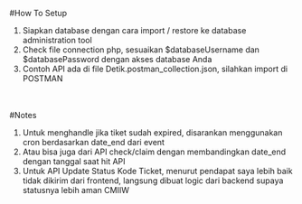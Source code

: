 #How To Setup<br/>
1. Siapkan database dengan cara import / restore ke database administration tool<br/>
2. Check file connection php, sesuaikan $databaseUsername dan $databasePassword dengan akses database Anda<br/>
3. Contoh API ada di file Detik.postman_collection.json, silahkan import di POSTMAN<br/><br/><br/>

#Notes<br/>
1. Untuk menghandle jika tiket sudah expired, disarankan menggunakan cron berdasarkan date_end dari event<br/>
2. Atau bisa juga dari API check/claim dengan membandingkan date_end dengan tanggal saat hit API<br/>
3. Untuk API Update Status Kode Ticket, menurut pendapat saya lebih baik tidak dikirim dari frontend, langsung dibuat logic dari backend supaya statusnya lebih aman CMIIW<br/>
